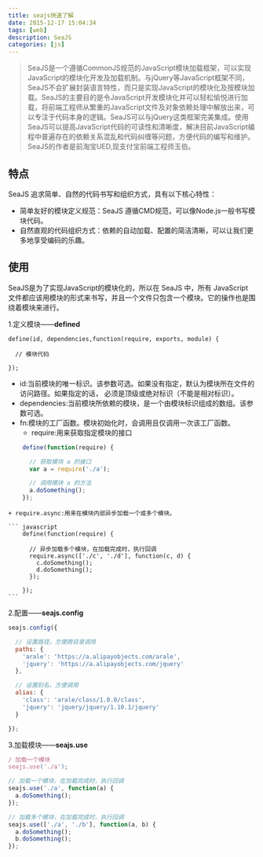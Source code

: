 ```yaml
---
title: seajs快速了解
date: 2015-12-17 15:04:34
tags: [web]
description: SeaJS
categories: [js]
---
```


> SeaJS是一个遵循CommonJS规范的JavaScript模块加载框架，可以实现JavaScript的模块化开发及加载机制。与jQuery等JavaScript框架不同，SeaJS不会扩展封装语言特性，而只是实现JavaScript的模块化及按模块加载。SeaJS的主要目的是令JavaScript开发模块化并可以轻松愉悦进行加载，将前端工程师从繁重的JavaScript文件及对象依赖处理中解放出来，可以专注于代码本身的逻辑。SeaJS可以与jQuery这类框架完美集成。使用SeaJS可以提高JavaScript代码的可读性和清晰度，解决目前JavaScript编程中普遍存在的依赖关系混乱和代码纠缠等问题，方便代码的编写和维护。
SeaJS的作者是前淘宝UED,现支付宝前端工程师玉伯。

<!-- more -->

## 特点
SeaJS 追求简单、自然的代码书写和组织方式，具有以下核心特性：

+ 简单友好的模块定义规范：SeaJS 遵循CMD规范，可以像Node.js一般书写模块代码。
+ 自然直观的代码组织方式：依赖的自动加载、配置的简洁清晰，可以让我们更多地享受编码的乐趣。


## 使用
SeaJS是为了实现JavaScript的模块化的，所以在 SeaJS 中，所有 JavaScript 文件都应该用模块的形式来书写，并且一个文件只包含一个模块。它的操作也是围绕着模块来进行。

1.定义模块——**defined**

	define(id, dependencies,function(require, exports, module) {

	  // 模块代码

	});

+ id:当前模块的唯一标识。该参数可选。如果没有指定，默认为模块所在文件的访问路径。如果指定的话， 必须是顶级或绝对标识（不能是相对标识）。
+ dependencies:当前模块所依赖的模块，是一个由模块标识组成的数组。该参数可选。
+ fn:模块的工厂函数。模块初始化时，会调用且仅调用一次该工厂函数。
	+ require:用来获取指定模块的接口
``` javascript
	define(function(require) {

	  // 获取模块 a 的接口
	  var a = require('./a');

	  // 调用模块 a 的方法
	  a.doSomething();
	});
```
	+ require.async:用来在模块内部异步加载一个或多个模块。

	``` javascript
		define(function(require) {

		  // 异步加载多个模块，在加载完成时，执行回调
		  require.async(['./c', './d'], function(c, d) {
		    c.doSomething();
		    d.doSomething();
		  });

		});
	```

2.配置——**seajs.config**

```javascript
seajs.config({

  // 设置路径，方便跨目录调用
  paths: {
    'arale': 'https://a.alipayobjects.com/arale',
    'jquery': 'https://a.alipayobjects.com/jquery'
  },

  // 设置别名，方便调用
  alias: {
    'class': 'arale/class/1.0.0/class',
    'jquery': 'jquery/jquery/1.10.1/jquery'
  }

});
```

3.加载模块——**seajs.use**

``` javascript
/ 加载一个模块
seajs.use('./a');

// 加载一个模块，在加载完成时，执行回调
seajs.use('./a', function(a) {
  a.doSomething();
});

// 加载多个模块，在加载完成时，执行回调
seajs.use(['./a', './b'], function(a, b) {
  a.doSomething();
  b.doSomething();
});
```